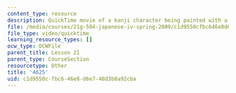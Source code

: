 ```yaml
---
content_type: resource
description: QuickTime movie of a kanji character being painted with a brush.
file: /media/courses/21g-504-japanese-iv-spring-2009/c1d9550cfbc646e8d6e748d3b0a92cba_4625.mov
file_type: video/quicktime
learning_resource_types: []
ocw_type: OCWFile
parent_title: Lesson 21
parent_type: CourseSection
resourcetype: Other
title: '4625'
uid: c1d9550c-fbc6-46e8-d6e7-48d3b0a92cba
---
```

